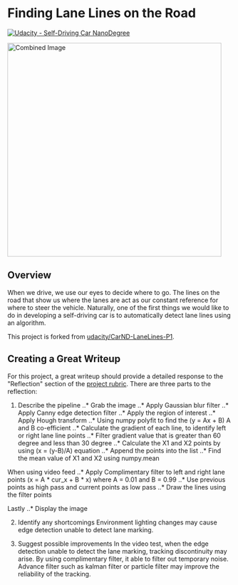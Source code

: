 # **Finding Lane Lines on the Road** 
[![Udacity - Self-Driving Car NanoDegree](https://s3.amazonaws.com/udacity-sdc/github/shield-carnd.svg)](http://www.udacity.com/drive)

<img src="examples/laneLines_thirdPass.jpg" width="480" alt="Combined Image" />

Overview
---

When we drive, we use our eyes to decide where to go.  The lines on the road that show us where the lanes are act as our constant reference for where to steer the vehicle.  Naturally, one of the first things we would like to do in developing a self-driving car is to automatically detect lane lines using an algorithm.


This project is forked from [udacity/CarND-LaneLines-P1](https://github.com/udacity/CarND-LaneLines-P1).


Creating a Great Writeup
---
For this project, a great writeup should provide a detailed response to the "Reflection" section of the [project rubric](https://review.udacity.com/#!/rubrics/322/view). There are three parts to the reflection:



1. Describe the pipeline
..* Grab the image
..* Apply Gaussian blur filter
..* Apply Canny edge detection filter
..* Apply the region of interest
..* Apply Hough transform
..* Using numpy polyfit to find the (y = Ax + B) A and B co-efficient
..* Calculate the gradient of each line, to identify left or right lane line points
..* Filter gradient value that is greater than 60 degree and less than 30 degree
..* Calculate the X1 and X2 points by using (x = (y-B)/A) equation
..* Append the points into the list
..* Find the mean value of X1 and X2 using numpy.mean

When using video feed
..* Apply Complimentary filter to left and right lane points (x = A * cur_x + B * x) where A = 0.01 and B = 0.99
..* Use previous points as high pass and current points as low pass
..* Draw the lines using the filter points

Lastly
..* Display the image

2. Identify any shortcomings
Environment lighting changes may cause edge detection unable to detect lane marking.

3. Suggest possible improvements
In the video test, when the edge detection unable to detect the lane marking, tracking discontinuity may arise. By using complimentary filter, it able to filter out temporary noise. Advance filter such as kalman filter or particle filter may improve the reliability of the tracking.

